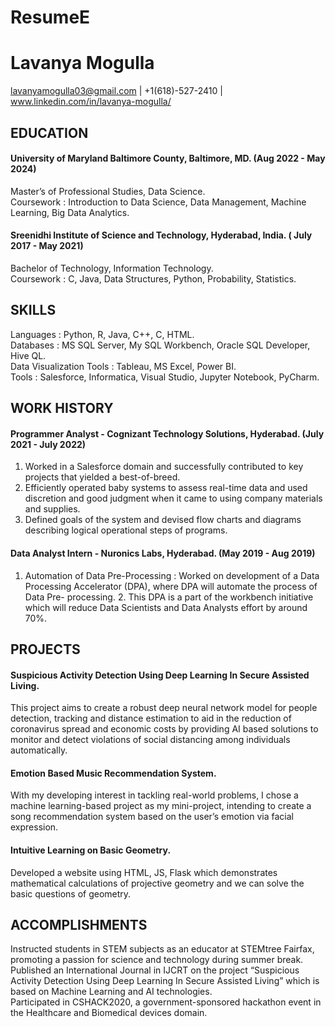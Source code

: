 # ResumeE
# Lavanya Mogulla
   lavanyamogulla03@gmail.com | +1(618)-527-2410 | www.linkedin.com/in/lavanya-mogulla/ 

## EDUCATION
#### University of Maryland Baltimore County, Baltimore, MD.                                                                (Aug 2022 - May 2024)         
Master’s of Professional Studies, Data Science.   
Coursework : Introduction to Data Science, Data Management, Machine Learning, Big Data Analytics.

#### Sreenidhi Institute of Science and Technology, Hyderabad, India.                                                    ( July 2017 -  May 2021)   
Bachelor of Technology, Information Technology.   
Coursework : C, Java, Data Structures, Python, Probability, Statistics.

## SKILLS
Languages : Python, R, Java, C++,  C, HTML.                             
Databases : MS SQL Server, My SQL Workbench, Oracle SQL Developer, Hive QL.  
Data Visualization Tools : Tableau, MS Excel, Power BI.   
Tools : Salesforce, Informatica, Visual Studio, Jupyter Notebook, PyCharm.

## WORK HISTORY 
#### Programmer Analyst - Cognizant Technology Solutions, Hyderabad.                                                     (July 2021 - July 2022)  
1. Worked in a Salesforce domain and successfully contributed to key projects that yielded a best-of-breed.  
2. Efficiently operated baby systems to assess real-time data and used discretion and good judgment when it came to using company materials and supplies.  
3. Defined goals of the system and devised flow charts and diagrams describing logical operational steps of programs.

#### Data Analyst Intern - Nuronics Labs, Hyderabad.                                                                      (May 2019 - Aug 2019)  
1. Automation of Data Pre-Processing : Worked on development of a Data Processing Accelerator (DPA), where DPA will automate the process of Data Pre- processing. 2. This DPA is a part of the workbench initiative which will reduce Data Scientists and Data Analysts effort by around 70%.

## PROJECTS
#### Suspicious Activity Detection Using Deep Learning In Secure Assisted Living.  
This project aims to create a robust deep neural network model for people detection, tracking and distance estimation to aid in the reduction of coronavirus spread and economic costs by providing AI based solutions to monitor and detect violations of social distancing among individuals automatically.

#### Emotion Based Music Recommendation System.  
With my developing interest in tackling real-world problems, I chose a machine learning-based project as my mini-project, intending to create a song recommendation system based on the user’s emotion via facial expression.

#### Intuitive Learning on Basic Geometry.  
Developed a  website using HTML, JS, Flask  which demonstrates mathematical calculations of projective geometry and we can solve the basic questions of geometry.

## ACCOMPLISHMENTS
Instructed students in STEM subjects as an educator at STEMtree Fairfax, promoting a passion for science and technology during summer break.  
Published an International Journal in IJCRT on the project “Suspicious Activity Detection Using Deep Learning In Secure Assisted Living” which is based on Machine Learning and AI technologies.  
Participated in CSHACK2020, a government-sponsored hackathon event in the Healthcare and Biomedical devices domain.
